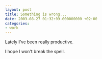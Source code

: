 ```yaml
---
layout: post
title: Something is wrong...
date: 2003-08-27 01:32:09.000000000 +02:00
categories:
- work
---
```

Lately I've been really productive.

I hope I won't break the spell.
